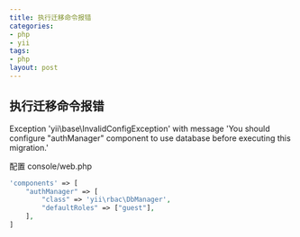 ```yaml
---
title: 执行迁移命令报错
categories: 
- php
- yii
tags:
- php
layout: post
---
```


## 执行迁移命令报错

Exception 'yii\base\InvalidConfigException' with message 'You should configure "authManager" component to use database before executing this migration.'

配置 console/web.php

```php
'components' => [
    "authManager" => [
        "class" => 'yii\rbac\DbManager',
        "defaultRoles" => ["guest"],
    ],
]
```
